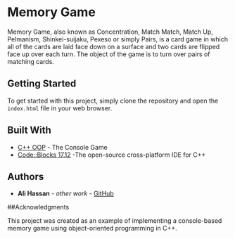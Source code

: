 # Memory Game

Memory Game, also known as Concentration, Match Match, Match Up, Pelmanism, Shinkei-suijaku, Pexeso or simply Pairs, is a card game in which all of the cards are laid face down on a surface and two cards are flipped face up over each turn. The object of the game is to turn over pairs of matching cards.

## Getting Started

To get started with this project, simply clone the repository and open the `index.html` file in your web browser.

## Built With

- [C++ OOP](http://www.cplusplus.com/reference/) - The Console Game
- [Code::Blocks 17.12](https://sourceforge.net/projects/codeblocks/) -The open-source cross-platform IDE for C++ 

## Authors

- **Ali Hassan** - _other work_ - [GitHub](https://github.com/AliHassanAlraee "Ali Hassan Alraee")

##Acknowledgments

This project was created as an example of implementing a console-based memory game using object-oriented programming in C++.
